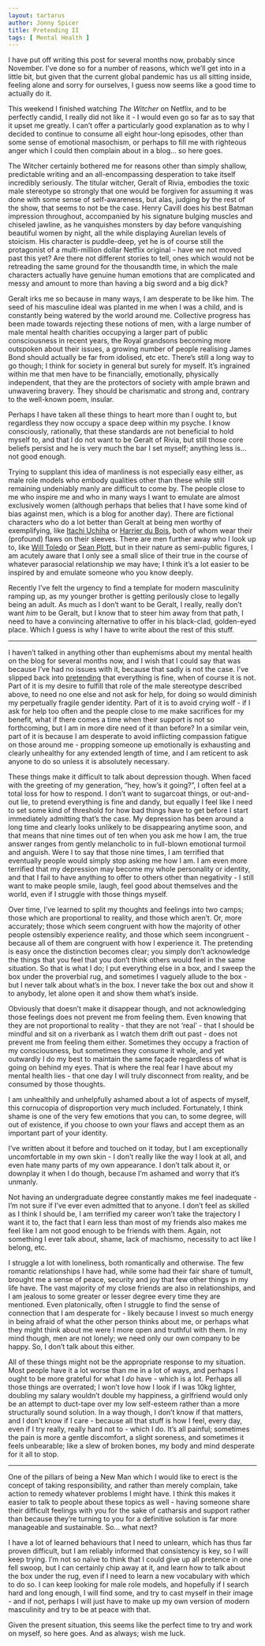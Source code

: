 ```yaml
---
layout: tartarus
author: Jonny Spicer
title: Pretending II
tags: [ Mental Health ]
---
```

I have put off writing this post for several months now, probably since November. I’ve done so for a number of reasons, which we’ll get into in a little bit, but given that the current global pandemic has us all sitting inside, feeling alone and sorry for ourselves, I guess now seems like a good time to actually do it.

This weekend I finished watching *The Witcher* on Netflix, and to be perfectly candid, I really did not like it - I would even go so far as to say that it upset me greatly. I can’t offer a particularly good explanation as to why I decided to continue to consume all eight hour-long episodes, other than some sense of emotional masochism, or perhaps to fill me with righteous anger which I could then complain about in a blog... so here goes.

The Witcher certainly bothered me for reasons other than simply shallow, predictable writing and an all-encompassing desperation to take itself incredibly seriously. The titular witcher, Geralt of Rivia, embodies the toxic male stereotype so strongly that one would be forgiven for assuming it was done with some sense of self-awareness, but alas, judging by the rest of the show, that seems to not be the case. Henry Cavill does his best Batman impression throughout, accompanied by his signature bulging muscles and chiseled jawline, as he vanquishes monsters by day before vanquishing beautiful women by night, all the while displaying Aurelian levels of stoicism. His character is puddle-deep, yet he is of course still the protagonist of a multi-million dollar Netflix original - have we not moved past this yet? Are there not different stories to tell, ones which would not be retreading the same ground for the thousandth time, in which the male characters actually have genuine human emotions that are complicated and messy and amount to more than having a big sword and a big dick?

Geralt irks me so because in many ways, I am desperate to be like him. The seed of his masculine ideal was planted in me when I was a child, and is constantly being watered by the world around me. Collective progress has been made towards rejecting these notions of men, with a large number of male mental health charities occupying a larger part of public consciousness in recent years, the Royal grandsons becoming more outspoken about their issues, a growing number of people realising James Bond should actually be far from idolised, etc etc. There’s still a long way to go though; I think for society in general but surely for myself. It’s ingrained within me that men have to be financially, emotionally, physically independent, that they are the protectors of society with ample brawn and unwavering bravery. They should be charismatic and strong and, contrary to the well-known poem, insular.

Perhaps I have taken all these things to heart more than I ought to, but regardless they now occupy a space deep within my psyche. I know consciously, rationally, that these standards are not beneficial to hold myself to, and that I do not want to be Geralt of Rivia, but still those core beliefs persist and he is very much the bar I set myself; anything less is… not good enough.

Trying to supplant this idea of manliness is not especially easy either, as male role models who embody qualities other than these while still remaining undeniably manly are difficult to come by. The people close to me who inspire me and who in many ways I want to emulate are almost exclusively women (although perhaps that belies that I have some kind of bias against men, which is a blog for another day). There are fictional characters who do a lot better than Geralt at being men worthy of exemplifying, like [Itachi Uchiha](/mendokusai/2020/03/08/itachi-uchiha) or [Harrier du Bois](/mendokusai/2020/03/03/disco-elysium), both of whom wear their (profound) flaws on their sleeves. There are men further away who I look up to, like [Will Toledo](/mendokusai/2018/02/16/twin-fantasy-2018) or [Sean Plott,](/mendokusai/2019/06/05/day9-daily-100) but in their nature as semi-public figures, I am acutely aware that I only see a small slice of their true in the course of whatever parasocial relationship we may have; I think it’s a lot easier to be inspired by and emulate someone who you know deeply.

Recently I’ve felt the urgency to find a template for modern masculinity ramping up, as my younger brother is getting perilously close to legally being an adult. As much as I don’t want to be Geralt, I really, really don’t want *him* to be Geralt, but I know that to steer him away from that path, I need to have a convincing alternative to offer in his black-clad, golden-eyed place. Which I guess is why I have to write about the rest of this stuff.

---

I haven’t talked in anything other than euphemisms about my mental health on the blog for several months now, and I wish that I could say that was because I’ve had no issues with it, because that sadly is not the case. I’ve slipped back into [pretending](/mendokusai/2020/03/20/pretending) that everything is fine, when of course it is not. Part of it is my desire to fulfill that role of the male stereotype described above, to need no one else and not ask for help, for doing so would diminish my perpetually fragile gender identity. Part of it is to avoid crying wolf - if I ask for help too often and the people close to me make sacrifices for my benefit, what if there comes a time when their support is not so forthcoming, but I am in more dire need of it than before? In a similar vein, part of it is because I am desperate to avoid inflicting compassion fatigue on those around me - propping someone up emotionally is exhausting and clearly unhealthy for any extended length of time, and I am reticent to ask anyone to do so unless it is absolutely necessary.

These things make it difficult to talk about depression though. When faced with the greeting of my generation, “hey, how’s it going?”, I often feel at a total loss for how to respond. I don’t want to sugarcoat things, or out-and-out lie, to pretend everything is fine and dandy, but equally I feel like I need to set some kind of threshold for how bad things have to get before I start immediately admitting that’s the case. My depression has been around a long time and clearly looks unlikely to be disappearing anytime soon, and that means that nine times out of ten when you ask me how I am, the true answer ranges from gently melancholic to in full-blown emotional turmoil and anguish. Were I to say that those nine times, I am terrified that eventually people would simply stop asking me how I am. I am even more terrified that my depression may become my whole personality or identity, and that I fail to have anything to offer to others other than negativity - I still want to make people smile, laugh, feel good about themselves and the world, even if I struggle with those things myself.

Over time, I’ve learned to split my thoughts and feelings into two camps; those which are proportional to reality, and those which aren’t. Or, more accurately; those which seem congruent with how the majority of other people ostensibly experience reality, and those which seem incongruent - because all of them are congruent with how I experience it. The pretending is easy once the distinction becomes clear; you simply don’t acknowledge the things that you feel that you don’t think others would feel in the same situation. So that is what I do; I put everything else in a box, and I sweep the box under the proverbial rug, and sometimes I vaguely allude to the box - but I never talk about what’s in the box. I never take the box out and show it to anybody, let alone open it and show them what’s inside.

Obviously that doesn’t make it disappear though, and not acknowledging those feelings does not prevent me from feeling them. Even knowing that they are not proportional to reality - that they are not ‘real’ - that I should be mindful and sit on a riverbank as I watch them drift out past - does not prevent me from feeling them either. Sometimes they occupy a fraction of my consciousness, but sometimes they consume it whole, and yet outwardly I do my best to maintain the same façade regardless of what is going on behind my eyes. That is where the real fear I have about my mental health lies - that one day I will truly disconnect from reality, and be consumed by those thoughts.

I am unhealthily and unhelpfully ashamed about a lot of aspects of myself, this cornucopia of disproportion very much included. Fortunately, I think shame is one of the very few emotions that you can, to some degree, will out of existence, if you choose to own your flaws and accept them as an important part of your identity.

I’ve written about it before and touched on it today, but I am exceptionally uncomfortable in my own skin - I don’t really like the way I look at all, and even hate many parts of my own appearance. I don’t talk about it, or downplay it when I do though, because I’m ashamed and worry that it’s unmanly.

Not having an undergraduate degree constantly makes me feel inadequate - I’m not sure if I’ve ever even admitted that to anyone. I don’t feel as skilled as I think I should be, I am terrified my career won’t take the trajectory I want it to, the fact that I earn less than most of my friends also makes me feel like I am not good enough to be friends with them. Again, not something I ever talk about, shame, lack of machismo, necessity to act like I belong, etc.

I struggle a lot with loneliness, both romantically and otherwise. The few romantic relationships I have had, while some had their fair share of tumult, brought me a sense of peace, security and joy that few other things in my life have. The vast majority of my close friends are also in relationships, and I am jealous to some greater or lesser degree every time they are mentioned. Even platonically, often I struggle to find the sense of connection that I am desperate for - likely because I invest so much energy in being afraid of what the other person thinks about me, or perhaps what they might think about me were I more open and truthful with them. In my mind though, men are not lonely; we need only our own company to be happy. So, I don’t talk about this either.

All of these things might not be the appropriate response to my situation. Most people have it a lot worse than me in a lot of ways, and perhaps I ought to be more grateful for what I *do* have - which is a lot. Perhaps all those things are overrated; I won’t love how I look if I was 10kg lighter, doubling my salary wouldn’t double my happiness, a girlfriend would only be an attempt to duct-tape over my low self-esteem rather than a more structurally sound solution. In a way though, I don’t know if that matters, and I don’t know if I care - because all that stuff is how I feel, every day, even if I try really, really hard not to - which I do. It’s all painful; sometimes the pain is more a gentle discomfort, a slight soreness, and sometimes it feels unbearable; like a slew of broken bones, my body and mind desperate for it all to stop.

---

One of the pillars of being a New Man which I would like to erect is the concept of taking responsibility, and rather than merely complain, take action to remedy whatever problems I might have. I think this makes it easier to talk to people about these topics as well - having someone share their difficult feelings with you for the sake of catharsis and support rather than because they’re turning to you for a definitive solution is far more manageable and sustainable. So… what next?

I have a lot of learned behaviours that I need to unlearn, which has thus far proven difficult, but I am reliably informed that consistency is key, so I will keep trying. I’m not so naïve to think that I could give up all pretence in one fell swoop, but I can certainly chip away at it, and learn how to talk about the box under the rug, even if I need to learn a new vocabulary with which to do so. I can keep looking for male role models, and hopefully if I search hard and long enough, I will find some, and try to cast myself in their image - and if not, perhaps I will just have to make up my own version of modern masculinity and try to be at peace with that.

Given the present situation, this seems like the perfect time to try and work on myself, so here goes. And as always; wish me luck.
